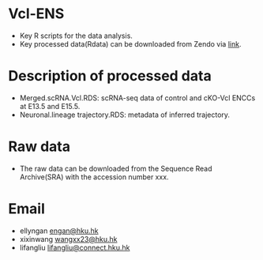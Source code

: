 # Vcl-ENS
-  Key R scripts for the data analysis.  
-  Key processed data(Rdata) can be downloaded from Zendo via [link](https://zenodo.org/records/15979368?token=eyJhbGciOiJIUzUxMiJ9.eyJpZCI6IjFmNWZjNGRkLWM4N2MtNDE2OC1iOWQ5LWQyYzE5NmYzM2U3ZiIsImRhdGEiOnt9LCJyYW5kb20iOiI3ZDMwMzg3MWI2MmY2YjE2MzI3MDY2N2QwOTFmNDRlZSJ9.aIgZibXaupnWswmEpMzO-KTlWXznOkhcAY9ZW9itN0pmdNhviHuSZIuKK8a4iQuG9WUiutJRrop15id0G6Jtww).

# Description of processed data
- Merged.scRNA.Vcl.RDS: scRNA-seq data of control and cKO-Vcl ENCCs at E13.5 and E15.5.
- Neuronal.lineage trajectory.RDS: metadata of inferred trajectory.

# Raw data
- The raw data can be downloaded from the Sequence Read Archive(SRA) with the accession number xxx.

# Email
- ellyngan engan@hku.hk
- xixinwang wangxx23@hku.hk
- lifangliu lifangliu@connect.hku.hk


